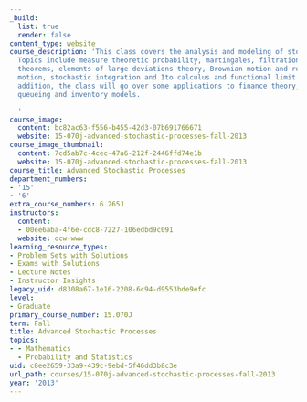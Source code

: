 ```yaml
---
_build:
  list: true
  render: false
content_type: website
course_description: 'This class covers the analysis and modeling of stochastic processes.
  Topics include measure theoretic probability, martingales, filtration, and stopping
  theorems, elements of large deviations theory, Brownian motion and reflected Brownian
  motion, stochastic integration and Ito calculus and functional limit theorems. In
  addition, the class will go over some applications to finance theory, insurance,
  queueing and inventory models.

  '
course_image:
  content: bc82ac63-f556-b455-42d3-07b691766671
  website: 15-070j-advanced-stochastic-processes-fall-2013
course_image_thumbnail:
  content: 7cd5ab7c-4cec-47a6-212f-2446ffd74e1b
  website: 15-070j-advanced-stochastic-processes-fall-2013
course_title: Advanced Stochastic Processes
department_numbers:
- '15'
- '6'
extra_course_numbers: 6.265J
instructors:
  content:
  - 00ee6aba-4f6e-cdc8-7227-106edbd9c091
  website: ocw-www
learning_resource_types:
- Problem Sets with Solutions
- Exams with Solutions
- Lecture Notes
- Instructor Insights
legacy_uid: d8308a67-1e16-2208-6c94-d9553bde9efc
level:
- Graduate
primary_course_number: 15.070J
term: Fall
title: Advanced Stochastic Processes
topics:
- - Mathematics
  - Probability and Statistics
uid: c8ee2659-33a9-439c-9ebd-5f46dd3b8c3e
url_path: courses/15-070j-advanced-stochastic-processes-fall-2013
year: '2013'
---
```

